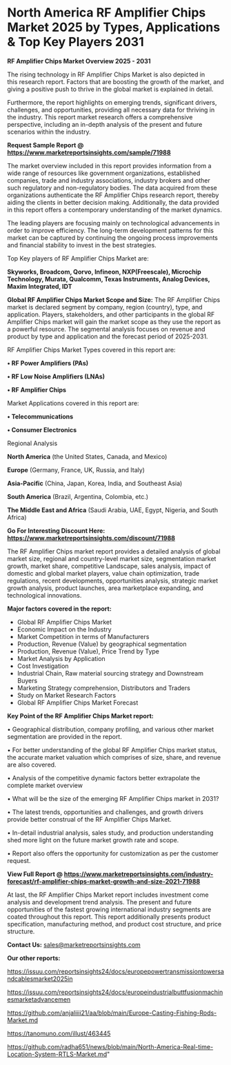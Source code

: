 # North America RF Amplifier Chips Market 2025 by Types, Applications & Top Key Players 2031

<Strong> RF Amplifier Chips Market Overview 2025 - 2031</strong>

The rising technology in RF Amplifier Chips Market is also depicted in this research report. Factors that are boosting the growth of the market, and giving a positive push to thrive in the global market is explained in detail.

Furthermore, the report highlights on emerging trends, significant drivers, challenges, and opportunities, providing all necessary data for thriving in the industry. This report market research offers a comprehensive perspective, including an in-depth analysis of the present and future scenarios within the industry.

<strong>Request Sample Report @ <a href=https://www.marketreportsinsights.com/sample/71988>https://www.marketreportsinsights.com/sample/71988</a></strong>

The market overview included in this report provides information from a wide range of resources like government organizations, established companies, trade and industry associations, industry brokers and other such regulatory and non-regulatory bodies. The data acquired from these organizations authenticate the RF Amplifier Chips research report, thereby aiding the clients in better decision making. Additionally, the data provided in this report offers a contemporary understanding of the market dynamics.

The leading players are focusing mainly on technological advancements in order to improve efficiency. The long-term development patterns for this market can be captured by continuing the ongoing process improvements and financial stability to invest in the best strategies.

Top Key players of RF Amplifier Chips Market are:

<strong>Skyworks, Broadcom, Qorvo, Infineon, NXP(Freescale), Microchip Technology, Murata, Qualcomm, Texas Instruments, Analog Devices, Maxim Integrated, IDT</strong>

<strong><b>Global RF Amplifier Chips Market Scope and Size:</b></strong>
The RF Amplifier Chips market is declared segment by company, region (country), type, and application. Players, stakeholders, and other participants in the global RF Amplifier Chips market will gain the market scope as they use the report as a powerful resource. The segmental analysis focuses on revenue and product by type and application and the forecast period of 2025-2031.

RF Amplifier Chips Market Types covered in this report are:

<strong>• RF Power Amplifiers (PAs)

• RF Low Noise Amplifiers (LNAs)

• RF Amplifier Chips</strong>

Market Applications covered in this report are:

<strong>• Telecommunications

• Consumer Electronics</strong> 

Regional Analysis

<strong>North America</strong> (the United States, Canada, and Mexico)

<strong>Europe</strong> (Germany, France, UK, Russia, and Italy)

<strong>Asia-Pacific</strong> (China, Japan, Korea, India, and Southeast Asia)

<strong>South America</strong> (Brazil, Argentina, Colombia, etc.)

<strong>The Middle East and Africa</strong> (Saudi Arabia, UAE, Egypt, Nigeria, and South Africa)

<strong>Go For Interesting Discount Here: <a href=https://www.marketreportsinsights.com/discount/71988>https://www.marketreportsinsights.com/discount/71988</a></strong>

The RF Amplifier Chips market report provides a detailed analysis of global market size, regional and country-level market size, segmentation market growth, market share, competitive Landscape, sales analysis, impact of domestic and global market players, value chain optimization, trade regulations, recent developments, opportunities analysis, strategic market growth analysis, product launches, area marketplace expanding, and technological innovations.

<strong><b>Major factors covered in the report:</b></strong>
<ul>
  <li>Global RF Amplifier Chips Market </li>
  <li>Economic Impact on the Industry</li>
  <li>Market Competition in terms of Manufacturers</li>
  <li>Production, Revenue (Value) by geographical segmentation</li>
  <li>Production, Revenue (Value), Price Trend by Type</li>
  <li>Market Analysis by Application</li>
  <li>Cost Investigation</li>
  <li>Industrial Chain, Raw material sourcing strategy and Downstream Buyers</li>
  <li>Marketing Strategy comprehension, Distributors and Traders</li>
  <li>Study on Market Research Factors</li>
  <li>Global RF Amplifier Chips Market Forecast</li>
</ul>

<strong><b>Key Point of the RF Amplifier Chips Market report:</b></strong>

• Geographical distribution, company profiling, and various other market segmentation are provided in the report.

• For better understanding of the global RF Amplifier Chips market status, the accurate market valuation which comprises of size, share, and revenue are also covered.

• Analysis of the competitive dynamic factors better extrapolate the complete market overview

• What will be the size of the emerging RF Amplifier Chips market in 2031?

• The latest trends, opportunities and challenges, and growth drivers provide better construal of the RF Amplifier Chips Market.

• In-detail industrial analysis, sales study, and production understanding shed more light on the future market growth rate and scope.

• Report also offers the opportunity for customization as per the customer request.

<strong><b>View Full Report @ <a href=https://www.marketreportsinsights.com/industry-forecast/rf-amplifier-chips-market-growth-and-size-2021-71988>https://www.marketreportsinsights.com/industry-forecast/rf-amplifier-chips-market-growth-and-size-2021-71988</a></b></strong>


At last, the RF Amplifier Chips Market report includes investment come analysis and development trend analysis. The present and future opportunities of the fastest growing international industry segments are coated throughout this report. This report additionally presents product specification, manufacturing method, and product cost structure, and price structure.

<strong>Contact Us:</strong>
sales@marketreportsinsights.com

<strong>Our other reports:</strong>

<a href=https://issuu.com/reportsinsights24/docs/europepowertransmissiontowersandcablesmarket2025in>https://issuu.com/reportsinsights24/docs/europepowertransmissiontowersandcablesmarket2025in</a>

<a href=https://issuu.com/reportsinsights24/docs/europeindustrialbuttfusionmachinesmarketadvancemen>https://issuu.com/reportsinsights24/docs/europeindustrialbuttfusionmachinesmarketadvancemen</a>

<a href=https://github.com/anjaliiii21/aa/blob/main/Europe-Casting-Fishing-Rods-Market.md>https://github.com/anjaliiii21/aa/blob/main/Europe-Casting-Fishing-Rods-Market.md</a>

<a href=https://tanomuno.com/illust/463445>https://tanomuno.com/illust/463445</a>

<a href=https://github.com/radha651/news/blob/main/North-America-Real-time-Location-System-RTLS-Market.md>https://github.com/radha651/news/blob/main/North-America-Real-time-Location-System-RTLS-Market.md</a>"
